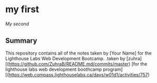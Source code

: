 # my first
###### My second 
## Summary 

This repository contains all of the notes taken by [Your Name] for the Lighthouse Labs Web Development Bootcamp.
.taken by [zuhra][(https://github.com/ZuhraB/README.md/commits/master) [for the lighthouse labs web development boothcamp program] [(https://web.compass.lighthouselabs.ca/days/w01d1/activities/757)